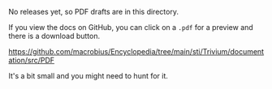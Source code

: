 No releases yet, so PDF drafts are in this directory.

If you view the docs on GitHub, you can click on a `.pdf` for a preview and there is a download button.

https://github.com/macrobius/Encyclopedia/tree/main/sti/Trivium/documentation/src/PDF

It's a bit small and you might need to hunt for it. 